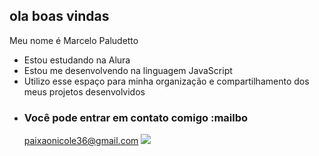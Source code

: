 ## ola boas vindas
Meu nome é Marcelo Paludetto
- Estou estudando na Alura
- Estou me desenvolvendo na linguagem JavaScript
- Utilizo esse espaço para minha organização e compartilhamento dos meus projetos desenvolvidos
- ### Você pode entrar em contato comigo :mailbo
  paixaonicole36@gmail.com
  ![](https://media.tenor.com/JhVlbsQoCboAAAAi/cute-dancing.gif)
  


